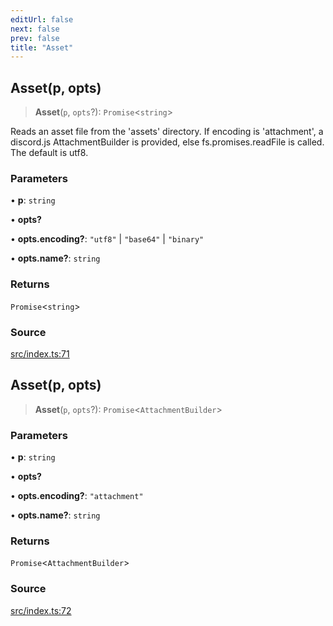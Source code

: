 ```yaml
---
editUrl: false
next: false
prev: false
title: "Asset"
---
```


## Asset(p, opts)

> **Asset**(`p`, `opts`?): `Promise`\<`string`\>

Reads an asset file from the 'assets' directory.
If encoding is 'attachment', a discord.js AttachmentBuilder is provided, else 
fs.promises.readFile is called. The default is utf8.

### Parameters

• **p**: `string`

• **opts?**

• **opts.encoding?**: `"utf8"` \| `"base64"` \| `"binary"`

• **opts.name?**: `string`

### Returns

`Promise`\<`string`\>

### Source

[src/index.ts:71](https://github.com/sern-handler/handler/blob/2120b18c4e53e298bc3568422781c1bda05a7177/src/index.ts#L71)

## Asset(p, opts)

> **Asset**(`p`, `opts`?): `Promise`\<`AttachmentBuilder`\>

### Parameters

• **p**: `string`

• **opts?**

• **opts.encoding?**: `"attachment"`

• **opts.name?**: `string`

### Returns

`Promise`\<`AttachmentBuilder`\>

### Source

[src/index.ts:72](https://github.com/sern-handler/handler/blob/2120b18c4e53e298bc3568422781c1bda05a7177/src/index.ts#L72)
